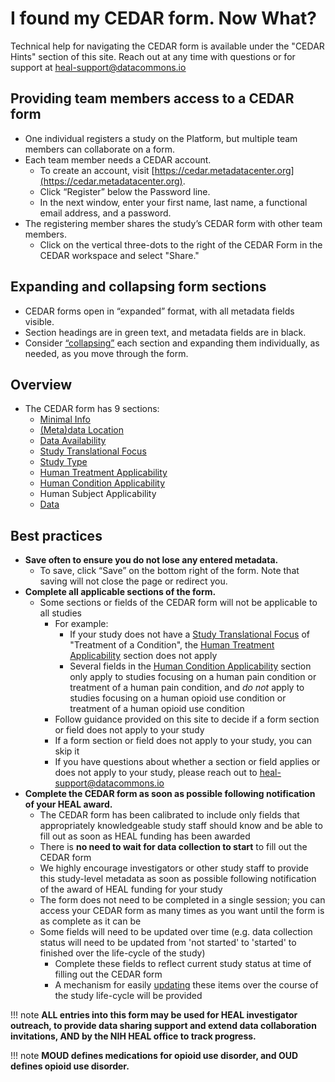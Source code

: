 # I found my CEDAR form. Now What?

Technical help for navigating the CEDAR form is available under the "CEDAR Hints" section of this site. Reach out at any time with questions or for support at <u>heal-support@datacommons.io</u>

## Providing team members access to a CEDAR form

* One individual registers a study on the Platform, but multiple team members can collaborate on a form. 
* Each team member needs a CEDAR account.
    * To create an account, visit [https://cedar.metadatacenter.org](https://cedar.metadatacenter.org).
    * Click “Register” below the Password line.
    * In the next window, enter your first name, last name, a functional email address, and a password.
* The registering member shares the study’s CEDAR form with other team members.
    * Click on the vertical three-dots to the right of the CEDAR Form in the CEDAR workspace and select "Share."

## Expanding and collapsing form sections

* CEDAR forms open in “expanded” format, with all metadata fields visible.
* Section headings are in green text, and metadata fields are in black.
* Consider [“collapsing”](expand-or-collapse-cedar-form-section.md) each section and expanding them individually, as needed, as you move through the form.


## Overview

* The CEDAR form has 9 sections: 
    * [Minimal Info](minimal-info.md) 
    * [(Meta)data Location](meta-data-location.md) 
    * [Data Availability](data-availability.md)
    * [Study Translational Focus](study-translational-focus.md) 
    * [Study Type](study-type.md) 
    * [Human Treatment Applicability](human-treatment-applicability.md) 
    * [Human Condition Applicability](human-condition-applicability.md) 
    * Human Subject Applicability
    * [Data](data.md) 

## Best practices

* **Save often to ensure you do not lose any entered metadata.**
    * To save, click “Save” on the bottom right of the form. Note that saving will not close the page or redirect you.
* **Complete all applicable sections of the form.** 
    * Some sections or fields of the CEDAR form will not be applicable to all studies
        * For example: 
            * If your study does not have a [Study Translational Focus](https://github.com/HEAL/heal-metadata-schemas/blob/main/for-investigators-how-to/study-level-metadata-fields/study-metadata-schema-for-humans.md#:~:text=study_translational_focus%20(string)%3A) of "Treatment of a Condition", the [Human Treatment Applicability](https://github.com/HEAL/heal-metadata-schemas/blob/main/for-investigators-how-to/study-level-metadata-fields/study-metadata-schema-for-humans.md#:~:text=human_treatment_applicability) section does not apply
            * Several fields in the [Human Condition Applicability](https://github.com/HEAL/heal-metadata-schemas/blob/main/for-investigators-how-to/study-level-metadata-fields/study-metadata-schema-for-humans.md#:~:text=human_condition_applicability) section only apply to studies focusing on a human pain condition or treatment of a human pain condition, and *do not* apply to studies focusing on a human opioid use condition or treatment of a human opioid use condition
        * Follow guidance provided on this site to decide if a form section or field does not apply to your study
        * If a form section or field does not apply to your study, you can skip it 
        * If you have questions about whether a section or field applies or does not apply to your study, please reach out to <u>heal-support@datacommons.io</u>
* **Complete the CEDAR form as soon as possible following notification of your HEAL award.**        
    * The CEDAR form has been calibrated to include only fields that appropriately knowledgeable study staff should know and be able to fill out as soon as HEAL funding has been awarded 
    * There is **no need to wait for data collection to start** to fill out the CEDAR form 
    * We highly encourage investigators or other study staff to provide this study-level metadata as soon as possible following notification of the award of HEAL funding for your study
    * The form does not need to be completed in a single session; you can access your CEDAR form as many times as you want until the form is as complete as it can be
    * Some fields will need to be updated over time (e.g. data collection status will need to be updated from 'not started' to 'started' to finished over the life-cycle of the study)
        * Complete these fields to reflect current study status at time of filling out the CEDAR form
        * A mechanism for easily [updating](update-cedar-form-metadata.md) these items over the course of the study life-cycle will be provided   




!!! note
    **ALL entries into this form may be used for HEAL investigator outreach, to provide data sharing support and extend data collaboration invitations, AND by the NIH HEAL office to track progress.**
   
!!! note
    **MOUD defines medications for opioid use disorder, and OUD defines opioid use disorder.**


 







